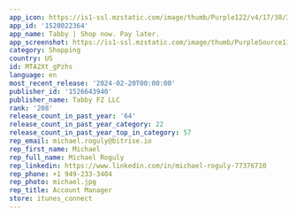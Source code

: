 ```yaml
---
app_icon: https://is1-ssl.mzstatic.com/image/thumb/Purple122/v4/17/38/33/173833fd-6ba8-4b14-e562-456b476d726e/AppIcon-0-0-1x_U007emarketing-0-6-0-85-220.png/1024x1024bb.png
app_id: '1528022364'
app_name: Tabby | Shop now. Pay later‪.‬
app_screenshot: https://is1-ssl.mzstatic.com/image/thumb/PurpleSource116/v4/79/b4/31/79b43178-eee4-2563-7380-c8d6f4b4313e/ccd009a2-960d-4414-b52e-3609664e3f2e_Apple-1242_x_2688-1.jpeg/1242x2688bb.png
category: Shopping
country: US
id: MTA2Xt_gPzhs
language: en
most_recent_release: '2024-02-20T00:00:00'
publisher_id: '1526643940'
publisher_name: Tabby FZ LLC
rank: '208'
release_count_in_past_year: '64'
release_count_in_past_year_category: 22
release_count_in_past_year_top_in_category: 57
rep_email: michael.roguly@bitrise.io
rep_first_name: Michael
rep_full_name: Michael Roguly
rep_linkedin: https://www.linkedin.com/in/michael-roguly-77376710
rep_phone: +1 949-233-3404
rep_photo: michael.jpg
rep_title: Account Manager
store: itunes_connect
---
```

